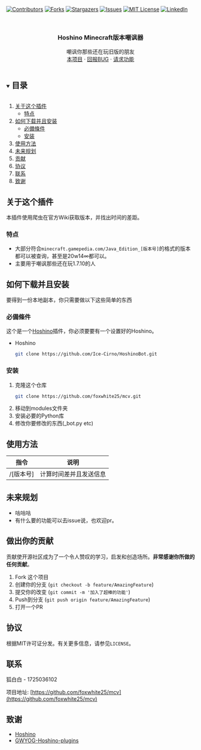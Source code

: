 [![Contributors][contributors-shield]][contributors-url]
[![Forks][forks-shield]][forks-url]
[![Stargazers][stars-shield]][stars-url]
[![Issues][issues-shield]][issues-url]
[![MIT License][license-shield]][license-url]
[![LinkedIn][linkedin-shield]][linkedin-url]



<!-- PROJECT LOGO -->
<br />
<p align="center">

  <h3 align="center">Hoshino Minecraft版本嘲讽器</h3>

  <p align="center">
    嘲讽你那些还在玩旧版的朋友
    <br />
    <a href="https://github.com/foxwhite25/mcv">本项目</a>
    ·
    <a href="https://github.com/foxwhite25/mcv/issues">回报BUG</a>
    ·
    <a href="https://github.com/foxwhite25/mcv/issues">请求功能</a>
  </p>
</p>



<!-- 目录 -->
<details open="open">
  <summary><h2 style="display: inline-block">目录</h2></summary>
  <ol>
    <li>
      <a href="#关于这个插件">关于这个插件</a>
      <ul>
        <li><a href="#特点">特点</a></li>
      </ul>
    </li>
    <li>
      <a href="#如何下载并且安装">如何下载并且安装</a>
      <ul>
        <li><a href="#必備條件">必備條件</a></li>
        <li><a href="#安装">安装</a></li>
      </ul>
    </li>
    <li><a href="#使用方法">使用方法</a></li>
    <li><a href="#未来规划">未来规划</a></li>
    <li><a href="#贡献">贡献</a></li>
    <li><a href="#协议">协议</a></li>
    <li><a href="#联系">联系</a></li>
    <li><a href="#致谢">致谢</a></li>
  </ol>
</details>



<!-- 关于这个插件 -->
## 关于这个插件
本插件使用爬虫在官方Wiki获取版本，并找出时间的差距。
### 特点

* 大部分符合`minecraft.gamepedia.com/Java_Edition_[版本号]`的格式的版本都可以被查询，甚至是20w14∞都可以。
* 主要用于嘲讽那些还在玩1.7.10的人




<!-- 如何安装 -->
## 如何下载并且安装

要得到一份本地副本，你只需要做以下这些简单的东西

### 必備條件

这个是一个<a href="https://github.com/Ice-Cirno/HoshinoBot/">Hoshino</a>插件，你必须要要有一个设置好的Hoshino。
* Hoshino
  ```sh
  git clone https://github.com/Ice-Cirno/HoshinoBot.git
  ```
### 安装

1. 克隆这个仓库
   ```sh
   git clone https://github.com/foxwhite25/mcv.git
   ```
2. 移动到modules文件夹
3. 安装必要的Python库
4. 修改你要修改的东西(_bot.py etc)


<!-- USAGE EXAMPLES -->
## 使用方法

|指令|说明|
|-----|-----|
|/[版本号] |计算时间差并且发送信息|

<!-- 未来规划 -->
## 未来规划
* 咕咕咕
* 有什么要的功能可以去issue说，也欢迎pr。

<!-- 做出你的贡献 -->
## 做出你的贡献

贡献使开源社区成为了一个令人赞叹的学习，启发和创造场所。**非常感谢你所做的任何贡献**。

1. Fork 这个项目
2. 创建你的分支 (`git checkout -b feature/AmazingFeature`)
3. 提交你的改变 (`git commit -m '加入了超棒的功能'`)
4. Push到分支 (`git push origin feature/AmazingFeature`)
5. 打开一个PR



<!-- LICENSE -->
## 协议

根据MIT许可证分发。有关更多信息，请参见`LICENSE`。



<!-- CONTACT -->
## 联系

狐白白 - 1725036102 

项目地址: [https://github.com/foxwhite25/mcv](https://github.com/foxwhite25/mcv)



<!-- ACKNOWLEDGEMENTS -->
## 致谢

* []()<a href="https://github.com/Ice-Cirno/HoshinoBot/">Hoshino</a>
* []()<a href="https://github.com/GWYOG/GWYOG-Hoshino-plugins">GWYOG-Hoshino-plugins</a>





<!-- MARKDOWN LINKS & IMAGES -->
<!-- https://www.markdownguide.org/basic-syntax/#reference-style-links -->
[contributors-shield]: https://img.shields.io/github/contributors/foxwhite25/mcv.svg?style=for-the-badge
[contributors-url]: https://github.com/foxwhite25/mcv/graphs/contributors
[forks-shield]: https://img.shields.io/github/forks/foxwhite25/mcv.svg?style=for-the-badge
[forks-url]: https://github.com/foxwhite25/mcv/network/members
[stars-shield]: https://img.shields.io/github/stars/foxwhite25/mcv.svg?style=for-the-badge
[stars-url]: https://github.com/foxwhite25/mcv/stargazers
[issues-shield]: https://img.shields.io/github/issues/foxwhite25/mcv.svg?style=for-the-badge
[issues-url]: https://github.com/foxwhite25/mcv/issues
[license-shield]: https://img.shields.io/github/license/foxwhite25/mcv.svg?style=for-the-badge
[license-url]: https://github.com/foxwhite25/mcv/blob/master/LICENSE
[linkedin-shield]: https://img.shields.io/badge/-LinkedIn-black.svg?style=for-the-badge&logo=linkedin&colorB=555
[linkedin-url]: https://linkedin.com/in/foxwhite25
